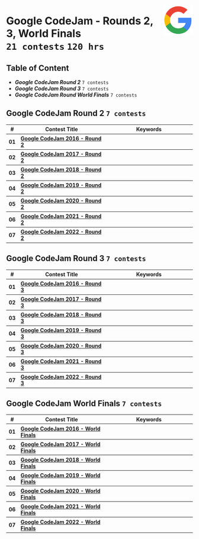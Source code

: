 <picture><img align="right" width="80" src="/logos/googlecompetitions.png"></img></picture>

# Google CodeJam - Rounds 2, 3, World Finals <br> `21 contests` `120 hrs`

## Table of Content

- ***Google CodeJam Round 2***            `7 contests`
- ***Google CodeJam Round 3***            `7 contests`
- ***Google CodeJam Round World Finals*** `7 contests`

## Google CodeJam Round 2 `7 contests`

<table>
    <head>
        <tr>
<th align="center">#</th>
<th align="center" width="600px">Contest Title</th>
<th align="center" width="600px">Keywords</th>
        </tr>
    </head>
    <tbody>
        <tr>
<th align="center">01</th>
<th align="left"><a href="/level-4/googlecompetitions/codejam-2/problems/2016/round-2">Google CodeJam 2016 - Round 2</a></th>
<th align="left"></th>
        </tr>
        <tr>
<th align="center">02</th>
<th align="left"><a href="/level-4/googlecompetitions/codejam-2/problems/2017/round-2">Google CodeJam 2017 - Round 2</a></th>
<th align="left"></th>
        </tr>
        <tr>
<th align="center">03</th>
<th align="left"><a href="/level-4/googlecompetitions/codejam-2/problems/2018/round-2">Google CodeJam 2018 - Round 2</a></th>
<th align="left"></th>
        </tr>
        <tr>
<th align="center">04</th>
<th align="left"><a href="/level-4/googlecompetitions/codejam-2/problems/2019/round-2">Google CodeJam 2019 - Round 2</a></th>
<th align="left"></th>
        </tr>
        <tr>
<th align="center">05</th>
<th align="left"><a href="/level-4/googlecompetitions/codejam-2/problems/2020/round-2">Google CodeJam 2020 - Round 2</a></th>
<th align="left"></th>
        </tr>
        <tr>
<th align="center">06</th>
<th align="left"><a href="/level-4/googlecompetitions/codejam-2/problems/2021/round-2">Google CodeJam 2021 - Round 2</a></th>
<th align="left"></th>
        </tr>
        <tr>
<th align="center">07</th>
<th align="left"><a href="/level-4/googlecompetitions/codejam-2/problems/2022/round-2">Google CodeJam 2022 - Round 2</a></th>
<th align="left"></th>
        </tr>
    </tbody>
</table>

## Google CodeJam Round 3 `7 contests`

<table>
    <head>
        <tr>
<th align="center">#</th>
<th align="center" width="600px">Contest Title</th>
<th align="center" width="600px">Keywords</th>
        </tr>
    </head>
    <tbody>
        <tr>
<th align="center">01</th>
<th align="left"><a href="/level-4/googlecompetitions/codejam-2/problems/2016/round-3">Google CodeJam 2016 - Round 3</a></th>
<th align="left"></th>
        </tr>
        <tr>
<th align="center">02</th>
<th align="left"><a href="/level-4/googlecompetitions/codejam-2/problems/2017/round-3">Google CodeJam 2017 - Round 3</a></th>
<th align="left"></th>
        </tr>
        <tr>
<th align="center">03</th>
<th align="left"><a href="/level-4/googlecompetitions/codejam-2/problems/2018/round-3">Google CodeJam 2018 - Round 3</a></th>
<th align="left"></th>
        </tr>
        <tr>
<th align="center">04</th>
<th align="left"><a href="/level-4/googlecompetitions/codejam-2/problems/2019/round-3">Google CodeJam 2019 - Round 3</a></th>
<th align="left"></th>
        </tr>
        <tr>
<th align="center">05</th>
<th align="left"><a href="/level-4/googlecompetitions/codejam-2/problems/2020/round-3">Google CodeJam 2020 - Round 3</a></th>
<th align="left"></th>
        </tr>
        <tr>
<th align="center">06</th>
<th align="left"><a href="/level-4/googlecompetitions/codejam-2/problems/2021/round-3">Google CodeJam 2021 - Round 3</a></th>
<th align="left"></th>
        </tr>
        <tr>
<th align="center">07</th>
<th align="left"><a href="/level-4/googlecompetitions/codejam-2/problems/2022/round-3">Google CodeJam 2022 - Round 3</a></th>
<th align="left"></th>
        </tr>
    </tbody>
</table>

## Google CodeJam World Finals `7 contests`

<table>
    <head>
        <tr>
<th align="center">#</th>
<th align="center" width="600px">Contest Title</th>
<th align="center" width="600px">Keywords</th>
        </tr>
    </head>
    <tbody>
        <tr>
<th align="center">01</th>
<th align="left"><a href="/level-4/googlecompetitions/codejam-2/problems/2016/world-finals">Google CodeJam 2016 - World Finals</a></th>
<th align="left"></th>
        </tr>
        <tr>
<th align="center">02</th>
<th align="left"><a href="/level-4/googlecompetitions/codejam-2/problems/2017/world-finals">Google CodeJam 2017 - World Finals</a></th>
<th align="left"></th>
        </tr>
        <tr>
<th align="center">03</th>
<th align="left"><a href="/level-4/googlecompetitions/codejam-2/problems/2018/world-finals">Google CodeJam 2018 - World Finals</a></th>
<th align="left"></th>
        </tr>
        <tr>
<th align="center">04</th>
<th align="left"><a href="/level-4/googlecompetitions/codejam-2/problems/2019/world-finals">Google CodeJam 2019 - World Finals</a></th>
<th align="left"></th>
        </tr>
        <tr>
<th align="center">05</th>
<th align="left"><a href="/level-4/googlecompetitions/codejam-2/problems/2020/world-finals">Google CodeJam 2020 - World Finals</a></th>
<th align="left"></th>
        </tr>
        <tr>
<th align="center">06</th>
<th align="left"><a href="/level-4/googlecompetitions/codejam-2/problems/2021/world-finals">Google CodeJam 2021 - World Finals</a></th>
<th align="left"></th>
        </tr>
        <tr>
<th align="center">07</th>
<th align="left"><a href="/level-4/googlecompetitions/codejam-2/problems/2022/world-finals">Google CodeJam 2022 - World Finals</a></th>
<th align="left"></th>
        </tr>
    </tbody>
</table>

